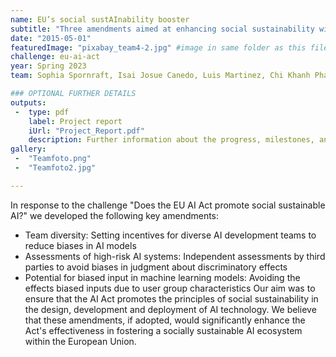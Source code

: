 ```yaml
---
name: EU’s social sustAInability booster
subtitle: "Three amendments aimed at enhancing social sustainability within the AI Act that will be proposed to the European Parliament"
date: "2015-05-01"
featuredImage: "pixabay_team4-2.jpg" #image in same folder as this file
challenge: eu-ai-act
year: Spring 2023
team: Sophia Spornraft, Isai Josue Canedo, Luis Martinez, Chi Khanh Phan

### OPTIONAL FURTHER DETAILS
outputs:
 -  type: pdf
    label: Project report
    iUrl: "Project_Report.pdf"
    description: Further information about the progress, milestones, and roadblocks.
gallery:
 -  "Teamfoto.png"
 -  "Teamfoto2.jpg"

---
```


In response to the challenge "Does the EU AI Act promote social sustainable AI?" we developed
the following key amendments:
- Team diversity: Setting incentives for diverse AI development teams to reduce biases in AI models
- Assessments of high-risk AI systems: Independent assessments by third parties to avoid biases in judgment about discriminatory effects
- Potential for biased input in machine learning models: Avoiding the effects biased inputs due to user group characteristics
Our aim was to ensure that the AI Act promotes the principles of social sustainability in the
design, development and deployment of AI technology. We believe that these amendments, if
adopted, would significantly enhance the Act's effectiveness in fostering a socially sustainable
AI ecosystem within the European Union.
